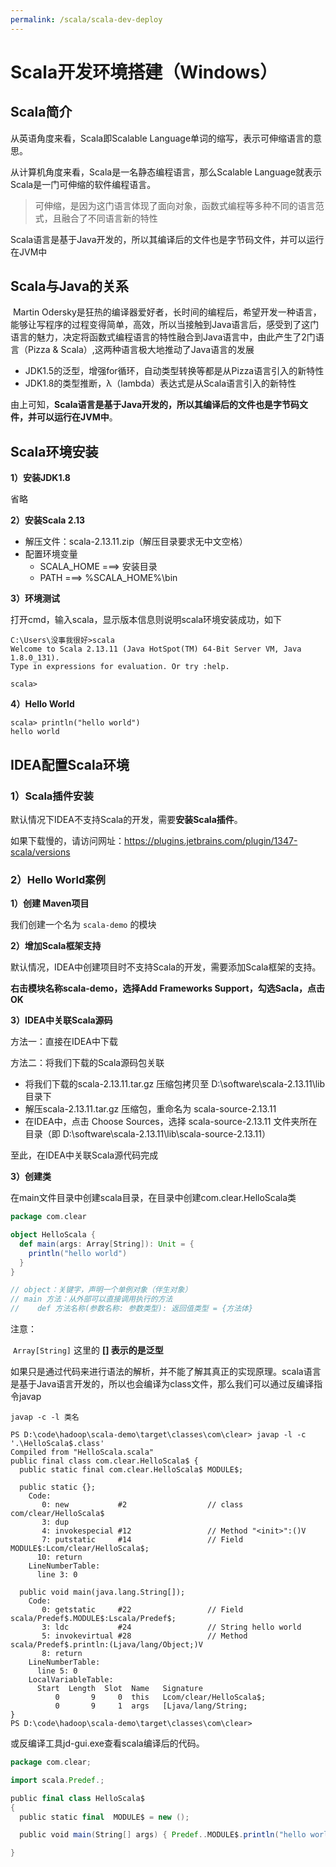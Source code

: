 ```yaml
---
permalink: /scala/scala-dev-deploy
---
```


# Scala开发环境搭建（Windows）

## Scala简介

从英语角度来看，Scala即Scalable Language单词的缩写，表示可伸缩语言的意思。

从计算机角度来看，Scala是一名静态编程语言，那么Scalable Language就表示Scala是一门可伸缩的软件编程语言。

> 可伸缩，是因为这门语言体现了面向对象，函数式编程等多种不同的语言范式，且融合了不同语言新的特性

Scala语言是基于Java开发的，所以其编译后的文件也是字节码文件，并可以运行在JVM中

## Scala与Java的关系

​	Martin Odersky是狂热的编译器爱好者，长时间的编程后，希望开发一种语言，能够让写程序的过程变得简单，高效，所以当接触到Java语言后，感受到了这门语言的魅力，决定将函数式编程语言的特性融合到Java语言中，由此产生了2门语言（Pizza & Scala）,这两种语言极大地推动了Java语言的发展

-   JDK1.5的泛型，增强for循环，自动类型转换等都是从Pizza语言引入的新特性
-   JDK1.8的类型推断，λ（lambda）表达式是从Scala语言引入的新特性

由上可知，**Scala语言是基于Java开发的，所以其编译后的文件也是字节码文件，并可以运行在JVM中**。

## Scala环境安装

**1）安装JDK1.8**

省略

**2）安装Scala 2.13**

- 解压文件：scala-2.13.11.zip（解压目录要求无中文空格）
- 配置环境变量
  - SCALA_HOME   ===> 安装目录
  - PATH  ===> %SCALA_HOME%\bin

**3）环境测试**

打开cmd，输入scala，显示版本信息则说明scala环境安装成功，如下

```shell
C:\Users\没事我很好>scala
Welcome to Scala 2.13.11 (Java HotSpot(TM) 64-Bit Server VM, Java 1.8.0_131).
Type in expressions for evaluation. Or try :help.

scala>
```

**4）Hello World**

```shell
scala> println("hello world")
hello world
```

## IDEA配置Scala环境

### 1）Scala插件安装

默认情况下IDEA不支持Scala的开发，需要**安装Scala插件**。

如果下载慢的，请访问网址：https://plugins.jetbrains.com/plugin/1347-scala/versions

### 2）Hello World案例

**1）创建 Maven项目**

我们创建一个名为 `scala-demo` 的模块

**2）增加Scala框架支持**

默认情况，IDEA中创建项目时不支持Scala的开发，需要添加Scala框架的支持。

**右击模块名称scala-demo，选择Add Frameworks Support，勾选Sacla，点击OK**

**3）IDEA中关联Scala源码**

方法一：直接在IDEA中下载

方法二：将我们下载的Scala源码包关联

-   将我们下载的scala-2.13.11.tar.gz 压缩包拷贝至 D:\software\scala-2.13.11\lib 目录下
-   解压scala-2.13.11.tar.gz 压缩包，重命名为 scala-source-2.13.11
-   在IDEA中，点击 Choose Sources，选择 scala-source-2.13.11 文件夹所在目录（即 D:\software\scala-2.13.11\lib\scala-source-2.13.11）

至此，在IDEA中关联Scala源代码完成

**3）创建类**

在main文件目录中创建scala目录，在目录中创建com.clear.HelloScala类

```scala
package com.clear

object HelloScala {
  def main(args: Array[String]): Unit = {
    println("hello world")
  }
}

// object：关键字，声明一个单例对象（伴生对象）
// main 方法：从外部可以直接调用执行的方法
//	  def 方法名称(参数名称: 参数类型): 返回值类型 = {方法体}
```

注意：

​	`Array[String]` 这里的 **[] 表示的是泛型**

​	如果只是通过代码来进行语法的解析，并不能了解其真正的实现原理。scala语言是基于Java语言开发的，所以也会编译为class文件，那么我们可以通过反编译指令javap

```
javap -c -l 类名
```

```shell
PS D:\code\hadoop\scala-demo\target\classes\com\clear> javap -l -c '.\HelloScala$.class'
Compiled from "HelloScala.scala"
public final class com.clear.HelloScala$ {
  public static final com.clear.HelloScala$ MODULE$;

  public static {};
    Code:
       0: new           #2                  // class com/clear/HelloScala$
       3: dup
       4: invokespecial #12                 // Method "<init>":()V
       7: putstatic     #14                 // Field MODULE$:Lcom/clear/HelloScala$;
      10: return
    LineNumberTable:
      line 3: 0

  public void main(java.lang.String[]);
    Code:
       0: getstatic     #22                 // Field scala/Predef$.MODULE$:Lscala/Predef$;
       3: ldc           #24                 // String hello world
       5: invokevirtual #28                 // Method scala/Predef$.println:(Ljava/lang/Object;)V
       8: return
    LineNumberTable:
      line 5: 0
    LocalVariableTable:
      Start  Length  Slot  Name   Signature
          0       9     0  this   Lcom/clear/HelloScala$;
          0       9     1  args   [Ljava/lang/String;
}
PS D:\code\hadoop\scala-demo\target\classes\com\clear>
```

或反编译工具jd-gui.exe查看scala编译后的代码。

```scala
package com.clear;

import scala.Predef.;

public final class HelloScala$
{
  public static final  MODULE$ = new ();

  public void main(String[] args) { Predef..MODULE$.println("hello world"); }

}
```
